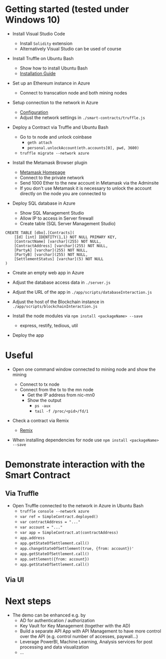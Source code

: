 ﻿# Getting started (tested under Windows 10)

*   Install Visual Studio Code
    *   Install `Solidity` extension
    *   Alternatively Visual Studio can be used of course

*   Install Truffle on Ubuntu Bash
    *   Show how to install Ubuntu Bash
    *   [Installation Guide](https://github.com/BlockchainRepos/truffle-testrpc/blob/master/truffle-testrpc-setup/README.md)   

*   Set up an Ethereum instance in Azure
    *   Connect to transcation node and both mining nodes

*   Setup connection to the network in Azure
    *   [Configuration](https://github.com/BlockchainRepos/truffle-testrpc/tree/master/truffle-general)
	*	Adjust the network settings in `./smart-contracts/truffle.js`

*   Deploy a Contract via Truffle and Ubuntu Bash
    *   Go to tx node and unlock coinbase
        *   `geth attach`
        *   `personal.unlockAccount(eth.accounts[0], pwd, 3600)`
    *   `truffle migrate --network azure`

*	Install the Metamask Browser plugin
	*	[Metamask Homepage](https://metamask.io/)
	*	Connect to the private network
	*	Send 1000 Ether to the new account in Metamask via the Adminsite
	*	If you don't use Metamask it is necessary to unlock the account directly on the node you are connected to

*   Deploy SQL database in Azure
    *   Show SQL Management Studio
    *   Allow IP to access in Server firewall
    *   Create table (SQL Server Management Studio)
```
CREATE TABLE [dbo].[Contracts](
    [Id] [int] IDENTITY(1,1) NOT NULL PRIMARY KEY, 
	[ContractName] [varchar](255) NOT NULL,
    [ContractAddress] [varchar](255) NOT NULL,
	[PartyA] [varchar](255) NOT NULL,
	[PartyB] [varchar](255) NOT NULL,
    [SettlementStatus] [varchar](5) NOT NULL
)
```

*	Create an empty web app in Azure

*   Adjust the database access data in `./server.js`

*   Adjust the URL of the app in `./app/scripts/databaseInteraction.js`

*   Adjust the host of the Blockchain instance in `./app/scripts/blockchainInteraction.js`

*   Install the node modules via `npm install <packageName> --save`
    *   express, restify, tedious, util

*	Deploy the app


#	Useful

*   Open one command window connected to mining node and show the mining
    *   Connect to tx node
    *   Connect from the tx to the mn node
        *   Get the IP address from nic-mn0
        *   Show the output
            *   `ps -aux`
            *   `tail -f /proc/<pid>/fd/1`

*   Check a contract via Remix
    *   [Remix](https://ethereum.github.io/browser-solidity/#version=soljson-v0.4.11+commit.68ef5810.js)

*	When installing dependencies for node use `npm install <packageName> --save`


# Demonstrate interaction with the Smart Contract

## Via Truffle

*   Open Truffle connected to the network in Azure in Ubuntu Bash
    *   `truffle console --network azure`
    *   `var ref = SimpleContract.deployed()`
    *   `var contractAddress = "..."`
    *   `var account = "..."`
    *   `var app = SimpleContract.at(contractAddress)`
    *   `app.address`
    *   `app.getStateOfSettlement.call()`
    *   `app.changeStateOfSettlement(true, {from: account})'`
    *   `app.getStateOfSettlement.call()`
    *   `app.settlement({from: account})`
    *   `app.getStateOfSettlement.call()`

## Via UI



# Next steps

*   The demo can be enhanced e.g. by
    *   AD for authentication / authorization
    *   Key Vault for Key Management (together with the AD)
    *   Build a separate API App with API Management to have more control over the API (e.g. control number of accesses, paywall...)
	*   Leverage PowerBI, Machine Learning, Analysis services for post processing and data visualization
	*   …
